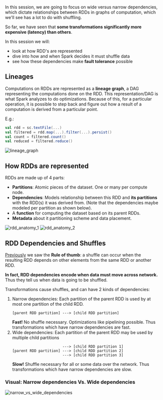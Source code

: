 In this session, we are going to focus on wide versus narrow dependencies, which dictate relationships between RDDs in graphs of computation, which we'll see has a lot to do with shuffling. 

So far, we have seen that **some transformations significantly more expensive (latency) than others**. 

In this session we will: 

* look at how RDD's are represented
* dive into how and when Spark decides it must shuffle data
* see how these dependencies make **fault tolerance** possible

## Lineages

Computations on RDDs are represented as a **lineage graph**, a DAG representing the computations done on the RDD. This representation/DAG is what Spark analyzes to do optimizations. Because of this, for a particular operation, it is possible to step back and figure out how a result of a computation is derived from a particular point.

E.g.: 

```scala
val rdd = sc.textFile(...)
val filtered = rdd.map(...).filter(...).persist()
val count = filtered.count()
val reduced = filtered.reduce()
```
![lineage_graph](https://github.com/rohitvg/scala-spark-4/blob/master/resources/images/lineage_graph.png)

## How RDDs are represented

RDDs are made up of 4 parts: 

* **Partitions**: Atomic pieces of the dataset. One or many per compute node.
* **Dependencies**: Models relationship between this RDD and **its partitions** with the RDD(s) it was derived from. (Note that the dependencies maybe modeled per partition as shown below). 
* A **function** for computing the dataset based on its parent RDDs.
* **Metadata** about it partitioning scheme and data placement.

![rdd_anatomy_1](https://github.com/rohitvg/scala-spark-4/blob/master/resources/images/rdd_anatomy_1.png) ![rdd_anatomy_2](https://github.com/rohitvg/scala-spark-4/blob/master/resources/images/rdd_anatomy_2.png)

## RDD Dependencies and Shuffles

[Previously](https://github.com/rohitvg/scala-spark-4/wiki/Optimizing-with-Partitioners#how-do-i-know-when-a-shuffle-will-occur) we saw the **Rule of thumb**: a shuffle can occur when the resulting RDD depends on other elements from the same RDD or another RDD.

**In fact, RDD dependencies encode when data must move across network.** Thus they tell us when data is going to be shuffled.

Transformations cause shuffles, and can have 2 kinds of dependencies:

1. Narrow dependencies: Each partition of the parent RDD is used by at most one partition of the child RDD. 
    ```
    [parent RDD partition] ---> [child RDD partition]
    ```
    **Fast!** No shuffle necessary. Optimizations like pipelining possible. Thus transformations which have narrow dependencies are fast.
1. Wide dependencies: Each partition of the parent RDD may be used by multiple child partitions
    ```
                           ---> [child RDD partition 1]
    [parent RDD partition] ---> [child RDD partition 2]
                           ---> [child RDD partition 3]
    ```
    **Slow!** Shuffle necessary for all or some data over the network. Thus transformations which have narrow dependencies are slow.

### Visual: Narrow dependencies Vs. Wide dependencies

![narrow_vs_wide_dependencies](https://github.com/rohitvg/scala-spark-4/blob/master/resources/images/narrow_vs_wide_dependencies.png)






